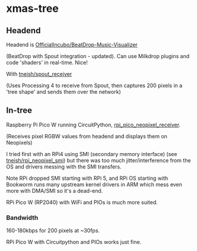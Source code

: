 # xmas-tree

## Headend
Headend is [OfficialIncubo/BeatDrop-Music-Visualizer](https://github.com/OfficialIncubo/BeatDrop-Music-Visualizer)

(BeatDrop with Spout integration - updated). Can use Milkdrop plugins and code 'shaders' in real-time. Nice!

With [tneish/spout_receiver](https://github.com/tneish/spout_receiver)

(Uses Processing 4 to receive from Spout, then captures 200 pixels in a 'tree shape' and sends them over the network)

## In-tree
Raspberry Pi Pico W running CircuitPython, [rpi_pico_neopixel_receiver](https://github.com/tneish/rpi_pico_neopixel_receiver).

(Receives pixel RGBW values from headend and displays them on Neopixels)

I tried first with an RPi4 using SMI (secondary memory interface) (see [tneish/rpi_neopixel_smi](https://github.com/tneish/rpi_neopixel_smi)) but there was too much jitter/interference from the OS and drivers messing with the SMI transfers.

Note RPi dropped SMI starting with RPi 5, and RPi OS starting with Bookworm runs many upstream kernel drivers in ARM which mess even more with DMA/SMI so it's a dead-end.

RPi Pico W (RP2040) with WiFi and PIOs is much more suited.


### Bandwidth
160-180kbps for 200 pixels at ~30fps.

RPi Pico W with Circuitpython and PIOs works just fine.
